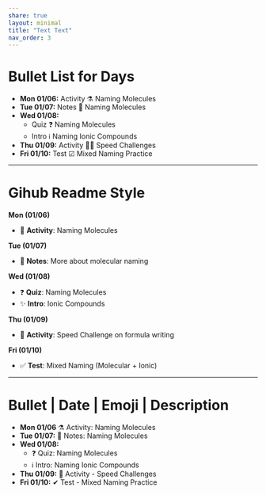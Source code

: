 ```yaml
---
share: true
layout: minimal
title: "Text Text" 
nav_order: 3
---
```




# Bullet List for Days

- **Mon 01/06:** <span class="label label-blue">Activity ⚗</span> Naming Molecules
- **Tue 01/07:** <span class="label label-green">Notes 📝</span> Naming Molecules
- **Wed 01/08:** 
  - <span class="label label-yellow">Quiz ❓</span> Naming Molecules  
  - <span class="label label-purple">Intro ℹ</span> Naming Ionic Compounds
- **Thu 01/09:** <span class="label label-blue">Activity 🏃‍♀️</span> Speed Challenges
- **Fri 01/10:** <span class="label label-red">Test ☑</span> Mixed Naming Practice

---

# Gihub Readme Style

**Mon (01/06)**
- 🧪 **Activity**: Naming Molecules

**Tue (01/07)**
- 📝 **Notes**: More about molecular naming

**Wed (01/08)**
- ❓ **Quiz**: Naming Molecules  
- ✨ **Intro**: Ionic Compounds

**Thu (01/09)**
- 🏃 **Activity**: Speed Challenge on formula writing

**Fri (01/10)**
- ✅ **Test**: Mixed Naming (Molecular + Ionic)

---

# Bullet | **Date** | Emoji | Description

- **Mon 01/06** ⚗ Activity: Naming Molecules
- **Tue 01/07:** 📝 Notes: Naming Molecules
- **Wed 01/08:** 
  - ❓ Quiz: Naming Molecules  
  - ℹ Intro: Naming Ionic Compounds
- **Thu 01/09:** 🙋 Activity - Speed Challenges
- **Fri 01/10:** ✔ Test - Mixed Naming Practice
